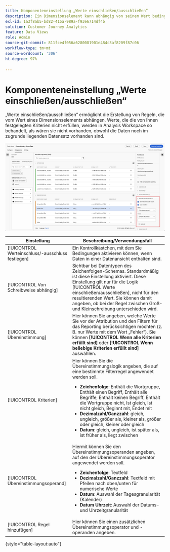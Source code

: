 ```yaml
---
title: Komponenteneinstellung „Werte einschließen/ausschließen“
description: Ein Dimensionselement kann abhängig von seinem Wert bedingt ein- oder ausgeschlossen werden.
exl-id: 1a3f8ab5-bd82-415a-989a-f93e6714df4b
solution: Customer Journey Analytics
feature: Data Views
role: Admin
source-git-commit: 811fce4f056a6280081901e484c3af8209f87c06
workflow-type: tm+mt
source-wordcount: '306'
ht-degree: 97%

---
```


# Komponenteneinstellung „Werte einschließen/ausschließen“

„Werte einschließen/ausschließen“ ermöglicht die Erstellung von Regeln, die vom Wert eines Dimensionselements abhängen. Werte, die die von Ihnen festgelegten Kriterien nicht erfüllen, werden in Analysis Workspace so behandelt, als wären sie nicht vorhanden, obwohl die Daten noch im zugrunde liegenden Datensatz vorhanden sind.

![Datenansichten-Fenster, in dem die Werte zum Ausschließen einschließen hervorgehoben werden](../assets/include-exclude.png)

| Einstellung | Beschreibung/Verwendungsfall |
| --- | --- |
| [!UICONTROL Werteinschluss/-ausschluss festlegen] | Ein Kontrollkästchen, mit dem Sie Bedingungen aktivieren können, wenn Daten in einer Datenansicht enthalten sind. |
| [!UICONTROL Von Schreibweise abhängig] | Sichtbar bei Datentypen des Zeichenfolgen-Schemas. Standardmäßig ist diese Einstellung aktiviert. Diese Einstellung gilt nur für die Logik [!UICONTROL Werte einschließen/ausschließen], nicht für den resultierenden Wert. Sie können damit angeben, ob bei der Regel zwischen Groß- und Kleinschreibung unterschieden wird. |
| [!UICONTROL Übereinstimmung] | Hier können Sie angeben, welche Werte Sie vor der Attribution und den Filtern für das Reporting berücksichtigen möchten (z. B. nur Werte mit dem Wort „Fehler“). Sie können **[!UICONTROL Wenn alle Kriterien erfüllt sind]** oder **[!UICONTROL Wenn beliebige Kriterien erfüllt sind]** auswählen. |
| [!UICONTROL Kriterien] | Hier können Sie die Übereinstimmungslogik angeben, die auf eine bestimmte Filterregel angewendet werden soll.<ul><li>**Zeichenfolge**: Enthält die Wortgruppe, Enthält einen Begriff, Enthält alle Begriffe, Enthält keinen Begriff, Enthält die Wortgruppe nicht, Ist gleich, Ist nicht gleich, Beginnt mit, Endet mit</li><li>**Dezimalzahl/Ganzzahl**: gleich, ungleich, größer als, kleiner als, größer oder gleich, kleiner oder gleich</li><li>**Datum**: gleich, ungleich, ist später als, ist früher als, liegt zwischen</li></ul> |
| [!UICONTROL Übereinstimmungsoperand] | Hiermit können Sie den Übereinstimmungsoperanden angeben, auf den der Übereinstimmungsoperator angewendet werden soll.<ul><li>**Zeichenfolge**: Textfeld</li><li>**Dezimalzahl/Ganzzahl**: Textfeld mit Pfeilen nach oben/unten für numerische Werte</li><li>**Datum**: Auswahl der Tagesgranularität (Kalender)</li><li>**Datum Uhrzeit**: Auswahl der Datums- und Uhrzeitgranularität</li></ul> |
| [!UICONTROL Regel hinzufügen] | Hier können Sie einen zusätzlichen Übereinstimmungsoperator und -operanden angeben. |

{style="table-layout:auto"}
